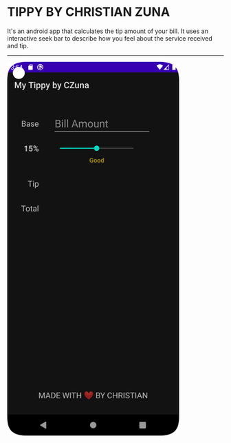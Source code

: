 # TIPPY BY CHRISTIAN ZUNA

It's an android app that calculates the tip amount of your bill. It uses an interactive seek bar
to describe how you feel about the service received and tip. 

---

<img src="./images/screenshot2.png" width="400">